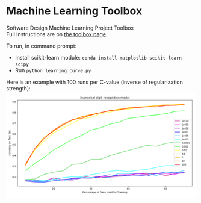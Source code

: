# Machine Learning Toolbox  
Software Design Machine Learning Project Toolbox  
Full instructions are on [the toolbox page](https://sd2020spring.github.io/toolboxes/machine-learning).

To run, in command prompt:
- Install scikit-learn module: `conda install matplotlib scikit-learn scipy`
- Run `python learning_curve.py`

Here is an example with 100 runs per C-value (inverse of regularization strength):  
<img src="images/100.png" width="900">

